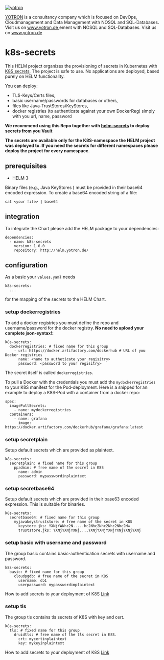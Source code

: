 



[![yotron](https://www.yotron.de/img/logo-yotron.png)](http://www.yotron.de)

[YOTRON](http://www.yotron.de) is a consultancy company which is focused on DevOps, Cloudmanagement and
Data Management with NOSQL and SQL-Databases. Visit us on [ www.yotron.de ](http://www.yotron.de)
ement with NOSQL and SQL-Databases. Visit us on www.yotron.de

# k8s-secrets

This HELM project organizes the provisioning of secrets in Kubernetes with [K8S secrets](https://kubernetes.io/docs/concepts/configuration/secret/). The project is safe to use. 
No applications are deployed, based purely on HELM functionality. 

You can deploy:
- TLS-Keys/Certs files, 
- basic username/passwords for databases or others,
- files like Java-TrustStores/KeyStores, 
- docker registries (to authenticate against your own DockerReg) simply with you url, name, password 

**We recommend using this Repo together with [helm-secrets](https://github.com/jkroepke/helm-secrets) to deploy secrets from you Vault**

**The secrets are available only for the K8S-namespace the HELM project was deployed to. If you need the secrets for different namespaces 
please deploy the project for every namespace.**

## prerequisites

- HELM 3

Binary files (e.g., Java KeyStores ) must be provided in their base64 encoded expression. To create a 
base64 encoded string of a file:

`cat <your file> | base64`

## integration
To integrate the Chart please add the HELM package to your dependencies:
```
dependencies:
  - name: k8s-secrets
    version: 1.0.0
    repository: http://helm.yotron.de/
```

## configuration
As a basic your `values.yaml` needs
```
k8s-secrets:
  ...
```
for the mapping of the secrets to the HELM Chart.

### setup dockerregistries
To add a docker registries you must define the repo and username/password for the docker registry. **No need to upload your complete json-syntax!**:
```
k8s-secrets:
  dockerregistries: # fixed name for this group
    - url: https://docker.artifactory.com/dockerhub # URL of you Docker registries
      name: <name to autheticate your regisitry> 
      password: <password to your regisitry> 
```

The secret itself is called `dockerregistries`.

To pull a Docker with the credentials you must add the `mydockerregistries` to your K8S manifest for the Pod-deployment.
Here is a snipped for an example to deploy a K8S-Pod with a container from a docker repo:
```
spec:
  imagePullSecrets:
    - name: mydockerregistries
  containers:
    - name: grafana
      image: https://docker.artifactory.com/dockerhub/grafana/grafana:latest
```

### setup secretplain
Setup default secrets which are provided as plaintext.
```
k8s-secrets:
  secretplain: # fixed name for this group
    ppadmin: # free name of the secret in K8S
      name: admin
      password: mypasswordinplaintext
```

### setup secretbase64
Setup default secrets which are provided in their base63 encoded expression. This is suitable for binaries.
```
k8s-secrets:
  secretbase64: # fixed name for this group
    myjavakeystruststore: # free name of the secret in K8S
      keystore.jks: YXNjYWNhc2N.....hc2Nhc2Nhc2Nhc2Nhc2M=
      truststore.jks: YXNjYXNjYXNj....YXNjYXNjYXNjYXNjYXNjYXNj
```

### setup basic with username and password
The group basic contains basic-authentication secrets with username and password.

```
k8s-secrets:
  basic: # fixed name for this group
    cloudpgdb: # free name of the secret in K8S
      username: db1
      userpassword: mypasswordinplaintext
```

How to add secrets to your deployment of K8S [Link](https://kubernetes.io/docs/tasks/inject-data-application/distribute-credentials-secure/)

### setup tls
The group tls contains tls secrets of K8S with key and cert.
```
k8s-secrets:
  tls: # fixed name for this group
    druidtls: # free name of the tls secret in K8S. 
      crt: mycertinplaintext
      key: mykeyinplaintext
```

How to add secrets to your deployment of K8S [Link](https://kubernetes.io/docs/tasks/inject-data-application/distribute-credentials-secure/)
